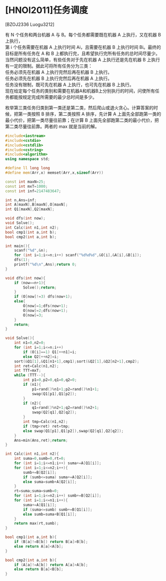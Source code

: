 # [HNOI2011]任务调度
[BZOJ2336 Luogu3212]

有 N 个任务和两台机器 A 与 B。每个任务都需要既在机器 A 上执行，又在机器 B 上执行，  
第 i 个任务需要在机器 A 上执行时间 Ai，且需要在机器 B 上执行时间 Bi。最终的目标是所有任务在 A 和 B 上都执行完，且希望执行完所有任务的总时间尽量少。当然问题没有这么简单，有些任务对于先在机器 A 上执行还是先在机器 B 上执行有一定的限制。据此可将所有任务分为三类：  
    任务必须先在机器 A 上执行完然后再在机器 B 上执行。  
    任务必须先在机器 B 上执行完然后再在机器 A 上执行。  
    任务没有限制，既可先在机器 A 上执行，也可先在机器 B 上执行。  
现在给定每个任务的类别和需要在机器A和机器B上分别执行的时间，问使所有任务都能按规定完成所需要的最少总时间是多少。

枚举第三类任务归类到第一类还是第二类，然后爬山或退火贪心。计算答案的时候，把第一类按照 B 排序，第二类按照 A 排序，先计算 A 上面先全部跑第一类的最小代价，把第一类尽量往前靠；在计算 B 上面先全部跑第二类的最小代价，把第二类尽量往前靠。两者的 max 就是当前的解。

```cpp
#include<iostream>
#include<cstdio>
#include<cstdlib>
#include<cstring>
#include<algorithm>
using namespace std;

#define ll long long
#define mem(Arr,x) memset(Arr,x,sizeof(Arr))

const int maxN=25;
const int mxT=1000;
const int inf=2147483647;

int n,Ans=inf;
int A[maxN],B[maxN],O[maxN];
int Q1[maxN],Q2[maxN];

void dfs(int now);
void Solve();
int Calc(int n1,int n2);
bool cmp1(int a,int b);
bool cmp2(int a,int b);

int main(){
	scanf("%d",&n);
	for (int i=1;i<=n;i++) scanf("%d%d%d",&O[i],&A[i],&B[i]);
	dfs(1);
	printf("%d\n",Ans);return 0;
}

void dfs(int now){
	if (now==n+1){
		Solve();return;
	}
	if (O[now]!=3) dfs(now+1);
	else{
		O[now]=1;dfs(now+1);
		O[now]=2;dfs(now+1);
		O[now]=3;
	}
	return;
}

void Solve(){
	int n1=0,n2=0;
	for (int i=1;i<=n;i++)
		if (O[i]==1) Q1[++n1]=i;
		else Q2[++n2]=i;
	sort(&Q1[1],&Q1[n1+1],cmp1);sort(&Q2[1],&Q2[n2+1],cmp2);
	int ret=Calc(n1,n2);
	int TTT=mxT;
	while (TTT--){
		int p1=0,p2=0,q1=0,q2=0;
		if (n1){
			p1=rand()%n1+1;p2=rand()%n1+1;
			swap(Q1[p1],Q1[p2]);
		}
		if (n2){
			q1=rand()%n2+1;q2=rand()%n2+1;
			swap(Q2[q1],Q2[q2]);
		}
		int tmp=Calc(n1,n2);
		if (tmp<ret) ret=tmp;
		else swap(Q1[p1],Q1[p2]),swap(Q2[q1],Q2[q2]);
	}
	Ans=min(Ans,ret);return;
}

int Calc(int n1,int n2){
	int suma=0,sumb=0,rt=0;
	for (int i=1;i<=n1;i++) suma+=A[Q1[i]];
	for (int i=1;i<=n2;i++){
		sumb+=B[Q2[i]];
		if (sumb<=suma) suma+=A[Q2[i]];
		else suma=sumb+A[Q2[i]];
	}
	rt=suma;suma=sumb=0;
	for (int i=1;i<=n2;i++) sumb+=B[Q2[i]];
	for (int i=1;i<=n1;i++){
		suma+=A[Q1[i]];
		if (suma<=sumb) sumb+=B[Q1[i]];
		else sumb=suma+B[Q1[i]];
	}
	return max(rt,sumb);
}

bool cmp1(int a,int b){
	if (B[a]!=B[b]) return B[a]>B[b];
	else return A[a]<A[b];
}

bool cmp2(int a,int b){
	if (A[a]!=A[b]) return A[a]>A[b];
	else return B[a]<B[b];
}
```